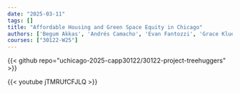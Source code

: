 ```yaml
---
date: "2025-03-11"
tags: []
title: "Affordable Housing and Green Space Equity in Chicago"
authors: ['Begum Akkas', 'Andrés Camacho', 'Evan Fantozzi', 'Grace Kluender']
courses: ["30122-W25"]
---
```


{{< github repo="uchicago-2025-capp30122/30122-project-treehuggers" >}}

{{< youtube jTMRUfCFJLQ >}}

